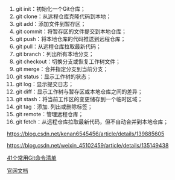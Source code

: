1. git init：初始化一个Git仓库；
2. git clone：从远程仓库克隆代码到本地；
3. git add：添加文件到暂存区；
4. git commit：将暂存区的文件提交到本地仓库；
5. git push：将本地仓库的代码推送到远程仓库；
6. git pull：从远程仓库拉取最新代码；
7. git branch：列出所有本地分支；
8. git checkout：切换分支或恢复工作树文件；
9. git merge：合并指定分支到当前分支；
10. git status：显示工作树的状态；
11. git log：显示提交日志；
12. git diff：显示工作树与暂存区或本地仓库之间的差异；
13. git stash：将当前工作区的变更储存到一个临时区域；
14. git tag：添加. 列出或删除标签；
15. git remote：管理远程仓库；
16. git fetch：从远程仓库拉取最新代码，但不自动合并到本地仓库；

https://blog.csdn.net/kenan6545456/article/details/139885605

https://blog.csdn.net/weixin_45102459/article/details/135149438

[41个常用Git命令清单](https://baijiahao.baidu.com/s?id=1750089046854021842&wfr=spider&for=pc)

[官网文档](https://git-scm.com/docs)

